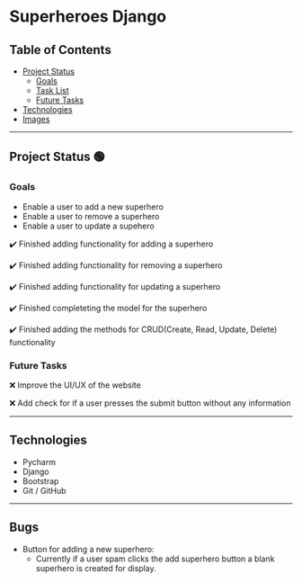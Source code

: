 # Superheroes Django

## Table of Contents
- [Project Status](#project-status)
   - [Goals](#goals)
   - [Task List](#task-list)
   - [Future Tasks](#future-tasks)
- [Technologies](#technologies)
- [Images](#Images)

---
## Project Status :green_circle:
### Goals
- Enable a user to add a new superhero
- Enable a user to remove a superhero
- Enable a user to update a supehero

:heavy_check_mark: Finished adding functionality for adding a superhero

:heavy_check_mark: Finished adding functionality for removing a superhero

:heavy_check_mark: Finished adding functionality for updating a superhero

:heavy_check_mark: Finished completeting the model for the superhero

:heavy_check_mark: Finished adding the methods for CRUD(Create, Read, Update, Delete) functionality

<!--- 
Emojis for the Task List:
DONE =      :heavy_check_mark:
NOT DONE =  :x:
WIP =       :recycle:
BUGGED =    :warning:
 --->

### Future Tasks  
:x: Improve the UI/UX of the website

:x: Add check for if a user presses the submit button without any information

---
## Technologies
- Pycharm
- Django
- Bootstrap
- Git / GitHub

---
## Bugs
- Button for adding a new superhero:
   - Currently if a user spam clicks the add superhero button a blank superhero is created for display.
